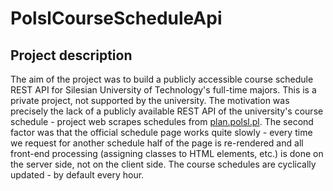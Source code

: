 # PolslCourseScheduleApi

## Project description

The aim of the project was to build a publicly accessible course schedule REST API for Silesian University of Technology's full-time majors. This is a private project, not supported by the university. The motivation was precisely the lack of a publicly available REST API of the university's course schedule - project web scrapes schedules from [plan.polsl.pl](https://plan.polsl.pl/). The second factor was that the official schedule page works quite slowly - every time we request for another schedule half of the page is re-rendered and all front-end processing (assigning classes to HTML elements, etc.) is done on the server side, not on the client side.
The course schedules are cyclically updated - by default every hour.